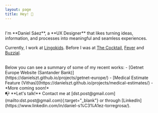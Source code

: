 ```yaml
---
layout: page
title: Hey! 👋
---
```



<br>
I'm **Daniel Sáez**, a **UX Designer** that likes turning ideas, information, and processes into meaningful and seamless experiences.


Currently, I work at [Lingokids](https://lingokids.com/). Before I was at [The Cocktail](https://the-cocktail.com/en), [Fever](https://feverup.com/) and [Buzzial](https://buzzial.com/).

<br>
Below you can see a summary of some of my recent works:
- [Getnet Europe Website (Santander Bank)](https://danielszt.github.io/projects/getnet-europe/)
- [Medical Estimate Feature (Vithas)](https://danielszt.github.io/projects/medical-estimates/)
- *More coming soon!*

<br>
📭 **Let's talk!** Contact me at [dst.post@gmail.com](mailto:dst.post@gmail.com){:target="_blank"} or through [LinkedIn](https://www.linkedin.com/in/daniel-s%C3%A1ez-torregrosa/).


